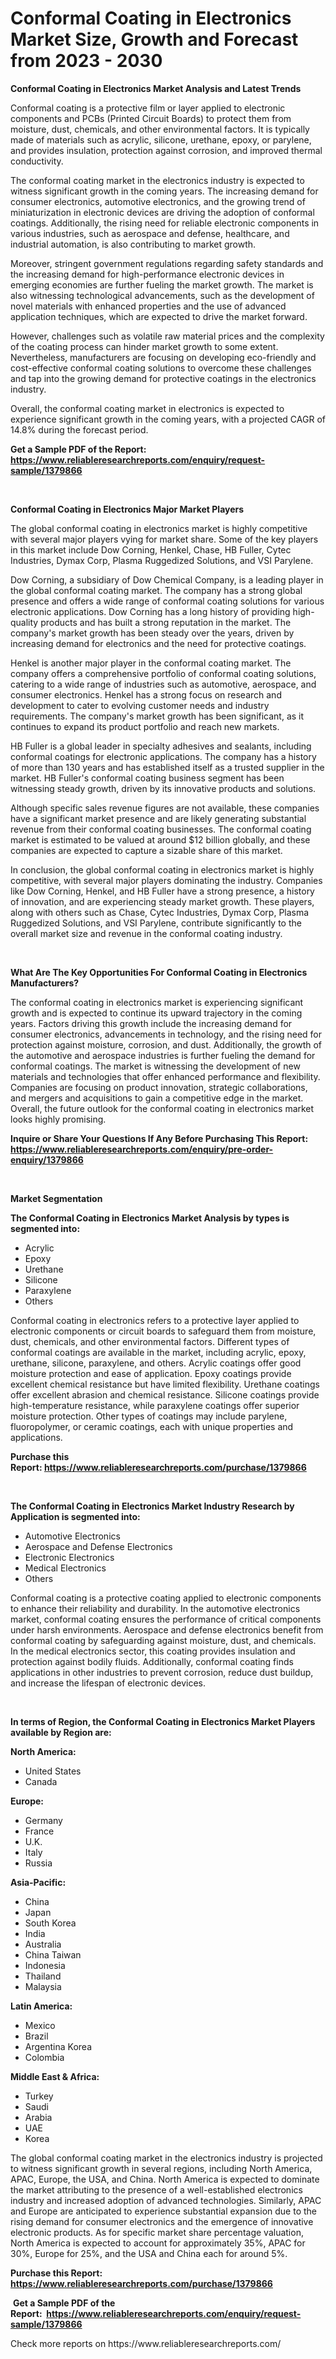 <p><h1>Conformal Coating in Electronics Market Size, Growth and Forecast from 2023 - 2030</h1></p><p><strong>Conformal Coating in Electronics Market Analysis and Latest Trends</strong></p>
<p><p>Conformal coating is a protective film or layer applied to electronic components and PCBs (Printed Circuit Boards) to protect them from moisture, dust, chemicals, and other environmental factors. It is typically made of materials such as acrylic, silicone, urethane, epoxy, or parylene, and provides insulation, protection against corrosion, and improved thermal conductivity.</p><p>The conformal coating market in the electronics industry is expected to witness significant growth in the coming years. The increasing demand for consumer electronics, automotive electronics, and the growing trend of miniaturization in electronic devices are driving the adoption of conformal coatings. Additionally, the rising need for reliable electronic components in various industries, such as aerospace and defense, healthcare, and industrial automation, is also contributing to market growth.</p><p>Moreover, stringent government regulations regarding safety standards and the increasing demand for high-performance electronic devices in emerging economies are further fueling the market growth. The market is also witnessing technological advancements, such as the development of novel materials with enhanced properties and the use of advanced application techniques, which are expected to drive the market forward.</p><p>However, challenges such as volatile raw material prices and the complexity of the coating process can hinder market growth to some extent. Nevertheless, manufacturers are focusing on developing eco-friendly and cost-effective conformal coating solutions to overcome these challenges and tap into the growing demand for protective coatings in the electronics industry.</p><p>Overall, the conformal coating market in electronics is expected to experience significant growth in the coming years, with a projected CAGR of 14.8% during the forecast period.</p></p>
<p><strong>Get a Sample PDF of the Report:&nbsp; <a href="https://www.reliableresearchreports.com/enquiry/request-sample/1379866">https://www.reliableresearchreports.com/enquiry/request-sample/1379866</a></strong></p>
<p>&nbsp;</p>
<p><strong>Conformal Coating in Electronics Major Market Players</strong></p>
<p><p>The global conformal coating in electronics market is highly competitive with several major players vying for market share. Some of the key players in this market include Dow Corning, Henkel, Chase, HB Fuller, Cytec Industries, Dymax Corp, Plasma Ruggedized Solutions, and VSI Parylene.</p><p>Dow Corning, a subsidiary of Dow Chemical Company, is a leading player in the global conformal coating market. The company has a strong global presence and offers a wide range of conformal coating solutions for various electronic applications. Dow Corning has a long history of providing high-quality products and has built a strong reputation in the market. The company's market growth has been steady over the years, driven by increasing demand for electronics and the need for protective coatings.</p><p>Henkel is another major player in the conformal coating market. The company offers a comprehensive portfolio of conformal coating solutions, catering to a wide range of industries such as automotive, aerospace, and consumer electronics. Henkel has a strong focus on research and development to cater to evolving customer needs and industry requirements. The company's market growth has been significant, as it continues to expand its product portfolio and reach new markets.</p><p>HB Fuller is a global leader in specialty adhesives and sealants, including conformal coatings for electronic applications. The company has a history of more than 130 years and has established itself as a trusted supplier in the market. HB Fuller's conformal coating business segment has been witnessing steady growth, driven by its innovative products and solutions.</p><p>Although specific sales revenue figures are not available, these companies have a significant market presence and are likely generating substantial revenue from their conformal coating businesses. The conformal coating market is estimated to be valued at around $12 billion globally, and these companies are expected to capture a sizable share of this market.</p><p>In conclusion, the global conformal coating in electronics market is highly competitive, with several major players dominating the industry. Companies like Dow Corning, Henkel, and HB Fuller have a strong presence, a history of innovation, and are experiencing steady market growth. These players, along with others such as Chase, Cytec Industries, Dymax Corp, Plasma Ruggedized Solutions, and VSI Parylene, contribute significantly to the overall market size and revenue in the conformal coating industry.</p></p>
<p>&nbsp;</p>
<p><strong>What Are The Key Opportunities For Conformal Coating in Electronics Manufacturers?</strong></p>
<p><p>The conformal coating in electronics market is experiencing significant growth and is expected to continue its upward trajectory in the coming years. Factors driving this growth include the increasing demand for consumer electronics, advancements in technology, and the rising need for protection against moisture, corrosion, and dust. Additionally, the growth of the automotive and aerospace industries is further fueling the demand for conformal coatings. The market is witnessing the development of new materials and technologies that offer enhanced performance and flexibility. Companies are focusing on product innovation, strategic collaborations, and mergers and acquisitions to gain a competitive edge in the market. Overall, the future outlook for the conformal coating in electronics market looks highly promising.</p></p>
<p><strong>Inquire or Share Your Questions If Any Before Purchasing This Report: <a href="https://www.reliableresearchreports.com/enquiry/pre-order-enquiry/1379866">https://www.reliableresearchreports.com/enquiry/pre-order-enquiry/1379866</a></strong></p>
<p>&nbsp;</p>
<p><strong>Market Segmentation</strong></p>
<p><strong>The Conformal Coating in Electronics Market Analysis by types is segmented into:</strong></p>
<p><ul><li>Acrylic</li><li>Epoxy</li><li>Urethane</li><li>Silicone</li><li>Paraxylene</li><li>Others</li></ul></p>
<p><p>Conformal coating in electronics refers to a protective layer applied to electronic components or circuit boards to safeguard them from moisture, dust, chemicals, and other environmental factors. Different types of conformal coatings are available in the market, including acrylic, epoxy, urethane, silicone, paraxylene, and others. Acrylic coatings offer good moisture protection and ease of application. Epoxy coatings provide excellent chemical resistance but have limited flexibility. Urethane coatings offer excellent abrasion and chemical resistance. Silicone coatings provide high-temperature resistance, while paraxylene coatings offer superior moisture protection. Other types of coatings may include parylene, fluoropolymer, or ceramic coatings, each with unique properties and applications.</p></p>
<p><strong>Purchase this Report:&nbsp;<a href="https://www.reliableresearchreports.com/purchase/1379866">https://www.reliableresearchreports.com/purchase/1379866</a></strong></p>
<p>&nbsp;</p>
<p><strong>The Conformal Coating in Electronics Market Industry Research by Application is segmented into:</strong></p>
<p><ul><li>Automotive Electronics</li><li>Aerospace and Defense Electronics</li><li>Electronic Electronics</li><li>Medical Electronics</li><li>Others</li></ul></p>
<p><p>Conformal coating is a protective coating applied to electronic components to enhance their reliability and durability. In the automotive electronics market, conformal coating ensures the performance of critical components under harsh environments. Aerospace and defense electronics benefit from conformal coating by safeguarding against moisture, dust, and chemicals. In the medical electronics sector, this coating provides insulation and protection against bodily fluids. Additionally, conformal coating finds applications in other industries to prevent corrosion, reduce dust buildup, and increase the lifespan of electronic devices.</p></p>
<p>&nbsp;</p>
<p><strong>In terms of Region, the Conformal Coating in Electronics Market Players available by Region are:</strong></p>
<p>
    <p> <strong> North America: </strong>
        <ul>
            <li>United States</li>
            <li>Canada</li>
        </ul>
        </p> 
    <p> <strong> Europe: </strong>
        <ul>
            <li>Germany</li>
            <li>France</li>
            <li>U.K.</li>
            <li>Italy</li>
            <li>Russia</li>
        </ul>
        </p> 
    <p> <strong> Asia-Pacific: </strong>
        <ul>
            <li>China</li>
            <li>Japan</li>
            <li>South Korea</li>
            <li>India</li>
            <li>Australia</li>
            <li>China Taiwan</li>
            <li>Indonesia</li>
            <li>Thailand</li>
            <li>Malaysia</li>
        </ul>
        </p> 
    <p> <strong> Latin America: </strong>
        <ul>
            <li>Mexico</li>
            <li>Brazil</li>
            <li>Argentina Korea</li>
            <li>Colombia</li>
        </ul>
        </p> 
    <p> <strong> Middle East & Africa: </strong>
        <ul>
            <li>Turkey</li>
            <li>Saudi</li>
            <li>Arabia</li>
            <li>UAE</li>
            <li>Korea</li>
        </ul>
    </p>
    </p>
<p><p>The global conformal coating market in the electronics industry is projected to witness significant growth in several regions, including North America, APAC, Europe, the USA, and China. North America is expected to dominate the market attributing to the presence of a well-established electronics industry and increased adoption of advanced technologies. Similarly, APAC and Europe are anticipated to experience substantial expansion due to the rising demand for consumer electronics and the emergence of innovative electronic products. As for specific market share percentage valuation, North America is expected to account for approximately 35%, APAC for 30%, Europe for 25%, and the USA and China each for around 5%.</p></p>
<p><strong>Purchase this Report: <a href="https://www.reliableresearchreports.com/purchase/1379866">https://www.reliableresearchreports.com/purchase/1379866</a></strong></p>
<p>&nbsp;<strong>Get a Sample PDF of the Report:&nbsp;&nbsp;<a href="https://www.reliableresearchreports.com/enquiry/request-sample/1379866">https://www.reliableresearchreports.com/enquiry/request-sample/1379866</a></strong></p>
<p><strong></strong></p>
<p>Check more reports on https://www.reliableresearchreports.com/</p>
